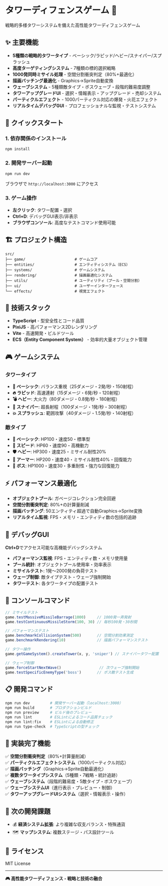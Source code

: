# タワーディフェンスゲーム 🏰

戦略的多様タワーシステムを備えた高性能タワーディフェンスゲーム

## ✨ 主要機能

- **5種類の戦略的タワータイプ** - ベーシック/ラピッド/ヘビー/スナイパー/スプラッシュ
- **高度ターゲティングシステム** - 7種類の標的選択戦略
- **1000発同時ミサイル処理** - 空間分割衝突判定（80%+最適化）
- **描画バッチング最適化** - Graphics→Sprite自動変換
- **ウェーブシステム** - 5種類敵タイプ・ボスウェーブ・段階的難易度調整
- **タワーアップグレードUI** - 選択・情報表示・アップグレード・売却システム
- **パーティクルエフェクト** - 1000パーティクル対応の爆発・火花エフェクト
- **リアルタイムデバッグGUI** - プロフェッショナルな監視・テストシステム

## 🚀 クイックスタート

### 1. 依存関係のインストール

```bash
npm install
```

### 2. 開発サーバー起動

```bash
npm run dev
```

ブラウザで `http://localhost:3000` にアクセス

### 3. ゲーム操作

- **左クリック**: タワー配置・選択
- **Ctrl+D**: デバッグGUI表示/非表示
- **ブラウザコンソール**: 高度なテストコマンド使用可能

## 🏗️ プロジェクト構造

```
src/
├── game/                      # ゲームコア
├── entities/                  # エンティティシステム（ECS）
├── systems/                   # ゲームシステム
├── rendering/                 # 描画最適化システム
├── utils/                     # ユーティリティ（プール・空間分割）
├── ui/                        # ユーザーインターフェース
└── effects/                   # 視覚エフェクト
```

## 🎯 技術スタック

- **TypeScript** - 型安全性とコード品質
- **PixiJS** - 高パフォーマンス2Dレンダリング
- **Vite** - 高速開発・ビルドツール
- **ECS（Entity Component System）** - 効率的大量オブジェクト管理

## 🎮 ゲームシステム

### タワータイプ

- **🏢 ベーシック**: バランス重視（25ダメージ・2発/秒・150射程）
- **🔥 ラピッド**: 高速連射（15ダメージ・6発/秒・120射程）
- **💣 ヘビー**: 大火力（80ダメージ・0.8発/秒・180射程）
- **🎯 スナイパー**: 超長射程（100ダメージ・1発/秒・300射程）
- **💥 スプラッシュ**: 範囲攻撃（40ダメージ・1.5発/秒・140射程）

### 敵タイプ

- **👹 ベーシック**: HP100・速度50・標準型
- **💨 スピード**: HP60・速度90・高機動力
- **🛡️ ヘビー**: HP300・速度25・ミサイル耐性20%
- **🔰 アーマー**: HP200・速度40・ミサイル耐性40%・回復能力
- **👑 ボス**: HP1000・速度30・多重耐性・強力な回復能力

## ⚡ パフォーマンス最適化

- **オブジェクトプール**: ガベージコレクション完全回避
- **空間分割衝突判定**: 80%+の計算量削減
- **描画バッチング**: 50エンティティ超過で自動Graphics→Sprite変換
- **リアルタイム監視**: FPS・メモリ・エンティティ数の包括的追跡

## 🎯 デバッグGUI

**Ctrl+D**でアクセス可能な高機能デバッグシステム

- **パフォーマンス監視**: FPS・エンティティ数・メモリ使用量
- **プール統計**: オブジェクトプール使用率・効率表示
- **ミサイルテスト**: 1発〜2000発の負荷テスト
- **ウェーブ制御**: 敵タイプテスト・ウェーブ強制開始
- **タワーテスト**: 各タワータイプの配置テスト

## 🧪 コンソールコマンド

```javascript
// ミサイルテスト
game.testMassiveMissileBarrage(1000)     // 1000発一斉発射
game.testContinuousMissileStorm(100, 30) // 毎秒100発・30秒間

// パフォーマンステスト
game.benchmarkCollisionSystem(500)       // 空間分割効果測定
game.benchmarkRendering(10)              // 描画パフォーマンステスト

// タワー操作
game.getGameSystem().createTower(x, y, 'sniper') // スナイパータワー配置

// ウェーブ制御
game.forceStartNextWave()                 // 次ウェーブ強制開始
game.testSpecificEnemyType('boss')       // ボス敵テスト生成
```

## 📋 開発コマンド

```bash
npm run dev         # 開発サーバー起動（localhost:3000）
npm run build       # プロダクションビルド
npm run preview     # ビルド後のプレビュー
npm run lint        # ESLintによるコード品質チェック
npm run lint:fix    # ESLintによる自動修正
npm run type-check  # TypeScriptの型チェック
```

## 🎯 実装完了機能

✅ **空間分割衝突判定**（80%+計算量削減）  
✅ **パーティクルエフェクトシステム**（1000パーティクル対応）  
✅ **描画バッチング**（Graphics→Sprite自動最適化）  
✅ **複数タワータイプシステム**（5種類・7戦略・統計追跡）  
✅ **ウェーブシステム**（段階的難易度・5敵タイプ・ボスウェーブ）  
✅ **ウェーブシステムUI**（進行表示・プレビュー・制御）  
✅ **タワーアップグレードUIシステム**（選択・情報表示・操作）  

## 🚀 次の開発課題

- 💰 **経済システム拡張**: より複雑な収支バランス・特殊通貨
- 🗺️ **マップシステム**: 複数ステージ・パス設計ツール

## 📄 ライセンス

MIT License

---

**🎮 高性能タワーディフェンス - 戦略と技術の融合**